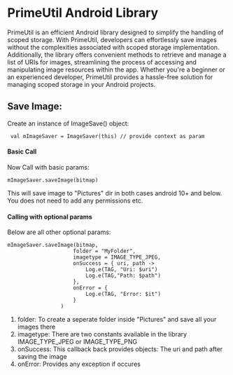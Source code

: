 # PrimeUtil Android Library
PrimeUtil is an efficient Android library designed to simplify the handling of scoped storage. With PrimeUtil, developers can effortlessly save images without the complexities associated with scoped storage implementation. Additionally, the library offers convenient methods to retrieve and manage a list of URIs for images, streamlining the process of accessing and manipulating image resources within the app. Whether you're a beginner or an experienced developer, PrimeUtil provides a hassle-free solution for managing scoped storage in your Android projects.

## Save Image:
Create an instance of ImageSave() object:
```
 val mImageSaver = ImageSaver(this) // provide context as param
```
#### Basic Call
Now Call with basic params:
```
mImageSaver.saveImage(bitmap)
```
This will save image to "Pictures" dir in both cases android 10+ and below. You does not need to add any permissions etc.
#### Calling with optional params
Below are all other optional params:
```
mImageSaver.saveImage(bitmap,
                     folder = "MyFolder",
                     imagetype = IMAGE_TYPE_JPEG,
                     onSuccess = { uri, path ->
                         Log.e(TAG, "Uri: $uri")
                         Log.e(TAG,"Path: $path")
                     },
                     onError = {
                         Log.e(TAG, "Error: $it")
                     }
                 )
```
1. folder: To create a seperate folder inside "Pictures" and save all your images there
2. imagetype: There are two constants available in the library IMAGE_TYPE_JPEG or IMAGE_TYPE_PNG
3. onSuccess: This callback back provides objects: The uri and path after saving the image
4. onError: Provides any exception if occures

